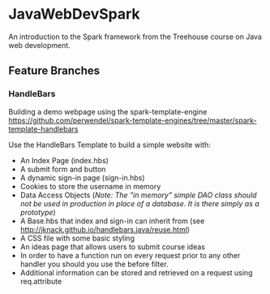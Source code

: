 # JavaWebDevSpark
An introduction to the Spark framework from the Treehouse course on Java web development.

## Feature Branches

### HandleBars

Building a demo webpage using the spark-template-engine https://github.com/perwendel/spark-template-engines/tree/master/spark-template-handlebars

Use the HandleBars Template to build a simple website with:

* An Index Page (index.hbs)
* A submit form and button
* A dynamic sign-in page (sign-in.hbs)
* Cookies to store the username in memory
* Data Access Objects (_Note: The "in memory" simple DAO class should not be used in production in place of a database. It is there simply as a prototype_) 
* A Base.hbs that index and sign-in can inherit from (see http://jknack.github.io/handlebars.java/reuse.html)
* A CSS file with some basic styling
* An ideas page that allows users to submit course ideas
* In order to have a function run on every request prior to any other handler you should you use the before filter.
* Additional information can be stored and retrieved on a request using req.attribute
